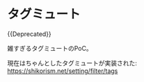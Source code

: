 # タグミュート

{{Deprecated}}

雑すぎるタグミュートのPoC。

現在はちゃんとしたタグミュートが実装された: https://shikorism.net/setting/filter/tags
